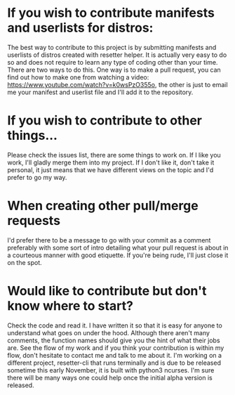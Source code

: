 # If you wish to contribute manifests and userlists for distros:
The best way to contribute to this project is by submitting manifests and userlists of distros created with resetter helper. It is actually very easy to do so and does not require to learn any type of coding other than your time. There are two ways to do this. One way is to make a pull request, you can find out how to make one from watching a video: https://www.youtube.com/watch?v=k0wsPzO355o, the other is just to email me your manifest and userlist file and I'll add it to the repository.


# If you wish to contribute to other things...
Please check the issues list, there are some things to work on. If I like you work, I'll gladly merge them into my project. If I don't like it, don't take it personal, it just means that we have different views on the topic and I'd prefer to go my way.


# When creating other pull/merge requests
I'd prefer there to be a message to go with your commit as a comment preferably with some sort of intro detailing what your pull request is about in a courteous manner with good etiquette. If you're being rude, I'll just close it on the spot.

# Would like to contribute but don't know where to start?
Check the code and read it. I have written it so that it is easy for anyone to understand what goes on under the hood. Although there aren't many comments, the function names should give you the hint of what their jobs are. See the flow of my work and if you think your contribution is within my flow, don't hesitate to contact me and talk to me about it. I'm working on a different project, resetter-cli that runs terminally and is due to be released sometime this early November, it is built with python3 ncurses. I'm sure there will be many ways one could help once the initial alpha version is released.
